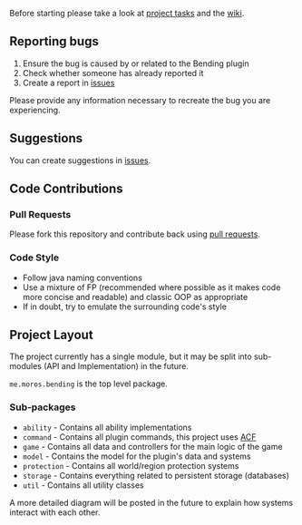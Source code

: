 Before starting please take a look at [project tasks](https://github.com/PrimordialMoros/Bending/projects) and the [wiki](https://github.com/PrimordialMoros/Bending/wiki).

## Reporting bugs

1. Ensure the bug is caused by or related to the Bending plugin
2. Check whether someone has already reported it
3. Create a report in [issues](https://github.com/PrimordialMoros/Bending/issues)

Please provide any information necessary to recreate the bug you are experiencing.

## Suggestions

You can create suggestions in [issues](https://github.com/PrimordialMoros/Bending/issues).

## Code Contributions

### Pull Requests

Please fork this repository and contribute back using [pull requests](https://github.com/PrimordialMoros/Bending/pulls).

### Code Style

- Follow java naming conventions
- Use a mixture of FP (recommended where possible as it makes code more concise and readable) and classic OOP as appropriate
- If in doubt, try to emulate the surrounding code's style

## Project Layout

The project currently has a single module, but it may be split into sub-modules (API and Implementation) in the future.

`me.moros.bending` is the top level package.

### Sub-packages

- `ability` - Contains all ability implementations
- `command` - Contains all plugin commands, this project uses [ACF](https://github.com/aikar/commands)
- `game` - Contains all data and controllers for the main logic of the game
- `model` - Contains the model for the plugin's data and systems
- `protection` - Contains all world/region protection systems
- `storage` - Contains everything related to persistent storage (databases)
- `util` - Contains all utility classes

A more detailed diagram will be posted in the future to explain how systems interact with each other.
